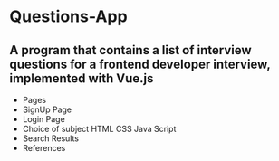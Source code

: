# Questions-App
## A program that contains a list of interview questions for a frontend developer interview, implemented with Vue.js
- Pages
- SignUp Page
- Login Page
- Choice of subject 
    HTML
    CSS
    Java Script
- Search Results
- References 
